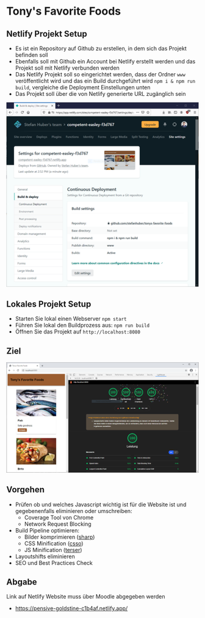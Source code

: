 # Tony's Favorite Foods

## Netlify Projekt Setup

 - Es ist ein Repository auf Github zu erstellen, in dem sich das Projekt befinden soll
 - Ebenfalls soll mit Github ein Account bei Netlify erstellt werden und das Projekt soll mit Netlify verbunden werden
 - Das Netlify Projekt soll so eingerichtet werden, dass der Ordner `www` veröffentlicht wird und das ein Build durchgeführt wird `npm i & npm run build`, vergleiche die Deployment Einstellungen unten
 - Das Projekt soll über die von Netlify generierte URL zugänglich sein

![Netilfy Build](docs/netlify.png)

## Lokales Projekt Setup

 - Starten Sie lokal einen Webserver `npm start`
 - Führen Sie lokal den Buildprozess aus: `npm run build`
 - Öffnen Sie das Projekt auf `http://localhost:8080`

## Ziel

![Ziel](docs/lighthouse.png)

## Vorgehen

 - Prüfen ob und welches Javascript wichtig ist für die Website ist und gegebenenfalls eliminieren oder umschreiben:
    - Coverage Tool von Chrome
    - Network Request Blocking   
 - Build Pipeline optimieren:
    - Bilder komprimieren ([sharp](https://www.npmjs.com/package/sharp))
    - CSS Minification ([csso](https://www.npmjs.com/package/csso))
    - JS Minification ([terser](https://www.npmjs.com/package/terser))
 - Layoutshifts eliminieren
 - SEO und Best Practices Check

## Abgabe

Link auf Netlify Website muss über Moodle abgegeben werden
- https://pensive-goldstine-c1b4af.netlify.app/
